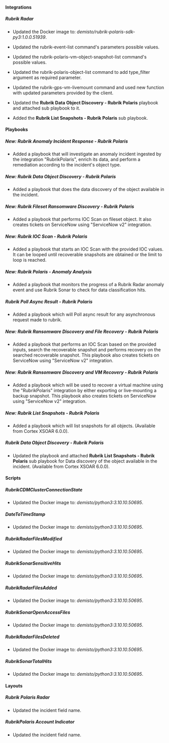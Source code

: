 
#### Integrations

##### Rubrik Radar
- Updated the Docker image to: *demisto/rubrik-polaris-sdk-py3:1.0.0.51939*.


- Updated the rubrik-event-list command's parameters possible values.
- Updated the rubrik-polaris-vm-object-snapshot-list command's possible values.
- Updated the rubrik-polaris-object-list command to add type_filter argument as required parameter.
- Updated the rubrik-gps-vm-livemount command and used new function with updated parameters provided by the client.
- Updated the **Rubrik Data Object Discovery - Rubrik Polaris** playbook and attached sub playbook to it.
- Added the **Rubrik List Snapshots - Rubrik Polaris** sub playbook.




#### Playbooks

##### New: Rubrik Anomaly Incident Response - Rubrik Polaris

- Added a playbook that will investigate an anomaly incident ingested by the integration "RubrikPolaris", enrich its data, and perform a remediation according to the incident's object type.

##### New: Rubrik Data Object Discovery - Rubrik Polaris

- Added a playbook that does the data discovery of the object available in the incident.

##### New: Rubrik Fileset Ransomware Discovery - Rubrik Polaris

- Added a playbook that performs IOC Scan on fileset object. It also creates tickets on ServiceNow using "ServiceNow v2" integration.

##### New: Rubrik IOC Scan - Rubrik Polaris

- Added a playbook that starts an IOC Scan with the provided IOC values. It can be looped until recoverable snapshots are obtained or the limit to loop is reached.

##### New: Rubrik Polaris - Anomaly Analysis

- Added a playbook that monitors the progress of a Rubrik Radar anomaly event and use Rubrik Sonar to check for data classification hits.

##### Rubrik Poll Async Result - Rubrik Polaris

- Added a playbook which will Poll async result for any asynchronous request made to rubrik.

##### New: Rubrik Ransomware Discovery and File Recovery - Rubrik Polaris

- Added a playbook that performs an IOC Scan based on the provided inputs, search the recoverable snapshot and performs recovery on the searched recoverable snapshot. This playbook also creates tickets on ServiceNow using "ServiceNow v2" integration. 

##### New: Rubrik Ransomware Discovery and VM Recovery - Rubrik Polaris

- Added a playbook which will be used to recover a virtual machine using the "RubrikPolaris" integration by either exporting or live-mounting a backup snapshot. This playbook also creates tickets on ServiceNow using "ServiceNow v2" integration.


##### New: Rubrik List Snapshots - Rubrik Polaris

- Added a playbook which will list snapshots for all objects. (Available from Cortex XSOAR 6.0.0).


##### Rubrik Data Object Discovery - Rubrik Polaris

- Updated the playbook and attached **Rubrik List Snapshots - Rubrik Polaris** sub playbook for Data discovery of the object available in the incident. (Available from Cortex XSOAR 6.0.0).

#### Scripts

##### RubrikCDMClusterConnectionState
- Updated the Docker image to: *demisto/python3:3.10.10.50695*.


##### DateToTimeStamp
- Updated the Docker image to: *demisto/python3:3.10.10.50695*.


##### RubrikRadarFilesModified
- Updated the Docker image to: *demisto/python3:3.10.10.50695*.


##### RubrikSonarSensitiveHits
- Updated the Docker image to: *demisto/python3:3.10.10.50695*.


##### RubrikRadarFilesAdded
- Updated the Docker image to: *demisto/python3:3.10.10.50695*.


##### RubrikSonarOpenAccessFiles
- Updated the Docker image to: *demisto/python3:3.10.10.50695*.


##### RubrikRadarFilesDeleted
- Updated the Docker image to: *demisto/python3:3.10.10.50695*.


##### RubrikSonarTotalHits
- Updated the Docker image to: *demisto/python3:3.10.10.50695*.



#### Layouts

##### Rubrik Polaris Radar

- Updated the incident field name.

##### RubrikPolaris Account Indicator

- Updated the incident field name.

